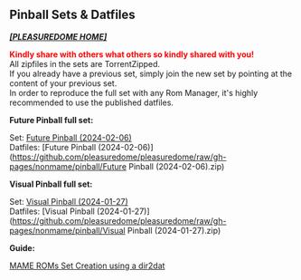 ## Pinball Sets & Datfiles

<i><b>[[PLEASUREDOME HOME]](https://pleasuredome.github.io/pleasuredome/index.html)</b></i><br>

<b><span style="color: red;">Kindly share with others what others so kindly shared with you!</span></b><br>
All zipfiles in the sets are TorrentZipped.<br>
If you already have a previous set, simply join the new set by pointing at the content of your previous set.<br>
In order to reproduce the full set with any Rom Manager, it's highly recommended to use the published datfiles.<br>

<b>Future Pinball full set:</b>

Set: [Future Pinball (2024-02-06)](magnet:?xt=urn:btih:d6f5a9f553e95ccb35b2220c34031f2d6d93a657&dn=Future%20Pinball&tr=udp%3A%2F%2Ftracker.torrent.eu.org%3A451&tr=udp%3A%2F%2Ftracker.opentrackr.org%3A1337%2Fannounce&tr=udp%3A%2F%2Ftracker.openbittorrent.com%3A6969)<br>
Datfiles: [Future Pinball (2024-02-06)](https://github.com/pleasuredome/pleasuredome/raw/gh-pages/nonmame/pinball/Future Pinball (2024-02-06).zip)<br>

<b>Visual Pinball full set:</b>

Set: [Visual Pinball (2024-01-27)](magnet:?xt=urn:btih:e145095ce207e534d398c0578e2583e85f191f18&dn=Visual%20Pinball&tr=udp%3A%2F%2Ftracker.opentrackr.org%3A1337%2Fannounce&tr=udp%3A%2F%2Ftracker.openbittorrent.com%3A6969&tr=udp%3A%2F%2Ftracker.torrent.eu.org%3A451)<br>
Datfiles: [Visual Pinball (2024-01-27)](https://github.com/pleasuredome/pleasuredome/raw/gh-pages/nonmame/pinball/Visual Pinball (2024-01-27).zip)<br>

<b>Guide:</b>

[MAME ROMs Set Creation using a dir2dat](https://pleasuredome.miraheze.org/wiki/MAME_ROMs_Set_Creation_using_a_dir2dat)<br>
